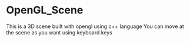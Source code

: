 # OpenGL_Scene

This is a 3D scene built with opengl using c++ language
You can move at the scene as you want using keyboard keys
